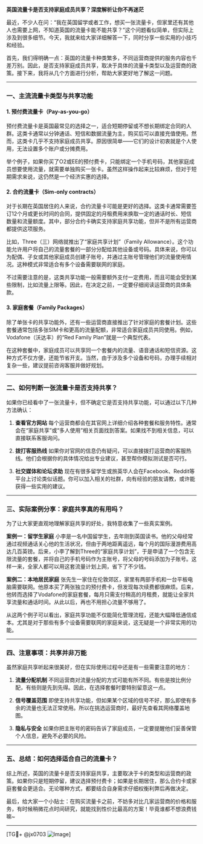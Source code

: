 **英国流量卡是否支持家庭成员共享？深度解析让你不再迷茫**

最近，不少人在问：“我在英国留学或者工作，想买一张流量卡，但家里还有其他人也需要上网，不知道英国的流量卡能不能共享？”这个问题看似简单，但实际上涉及到很多细节。今天，我就来给大家详细解答一下，同时分享一些实用的小技巧和经验。

首先，我们得明确一点：英国的流量卡种类繁多，不同运营商提供的服务内容也千差万别。因此，是否支持家庭成员共享，取决于具体的流量卡类型以及运营商的政策。接下来，我将从几个方面进行分析，帮助大家更好地了解这一问题。

---

### **一、主流流量卡类型与共享功能**

#### 1. **预付费流量卡（Pay-as-you-go）**
预付费流量卡是英国最常见的选择之一，适合短期停留或不想长期绑定合同的人群。这类卡通常以分钟通话、短信和数据流量为主，购买后可以直接充值使用。然而，这类卡几乎不支持家庭成员共享。原因很简单——它们的设计初衷就是个人使用，无法设置多个账户或分摊费用。

举个例子，如果你买了O2或EE的预付费卡，只能绑定一个手机号码，其他家庭成员想要使用流量，就需要单独购买一张卡。虽然这样操作起来比较麻烦，但对于短期需求来说，这仍然是一个经济实惠的选择。

#### 2. **合约流量卡（Sim-only contracts）**
对于长期在英国居住的人来说，合约流量卡可能是更好的选择。这类卡通常需要签订12个月或更长时间的合同，提供固定的月租费用来换取一定的通话时长、短信数量和流量额度。其中，部分合约卡确实支持家庭共享功能，但并不是所有运营商都提供这项服务。

比如，Three（三）网络就推出了“家庭共享计划”（Family Allowance）。这个功能允许用户将自己的流量套餐的一部分分配给其他设备或号码。具体来说，你可以为配偶、子女或其他家庭成员创建子账号，并通过主账号管理他们的流量使用情况。这种模式非常适合有多个设备需要联网的家庭。

不过需要注意的是，这类共享功能一般需要额外支付一定费用，而且可能会受到某些限制，比如流量上限等。因此，在决定之前，一定要仔细阅读运营商的具体条款。

#### 3. **家庭套餐（Family Packages）**
除了单张卡的共享功能外，还有一些运营商直接推出了针对家庭的套餐计划。这些套餐通常包括多张SIM卡和更高的流量配额，非常适合家庭成员共同使用。例如，Vodafone（沃达丰）的“Red Family Plan”就是一个典型代表。

在这种套餐中，家庭成员可以共享同一个套餐内的流量、语音通话和短信资源。这种方式不仅方便，还能节省开支。当然，由于涉及多个设备和号码，办理手续相对复杂一些，建议提前咨询客服并做好规划。

---

### **二、如何判断一张流量卡是否支持共享？**

如果你已经看中了一张流量卡，但不确定它是否支持共享功能，可以通过以下几种方法确认：

1. **查看官方网站**
   每个运营商都会在其官网上详细介绍各种套餐和服务特性。通常会在“家庭共享”或“多人使用”相关页面找到答案。如果找不到相关信息，可以直接联系客服询问。

2. **拨打客服热线**
   如果你对官网的信息仍有疑问，可以直接拨打运营商的客服热线。他们会根据你的具体情况给出专业建议，甚至帮你模拟测试是否可行。

3. **社交媒体和论坛求助**
   现在有很多留学生或旅英华人会在Facebook、Reddit等平台上讨论类似话题。你可以加入相关的社群，向有经验的朋友请教，或许能获得一些实用的建议。

---

### **三、实际案例分享：家庭共享真的有用吗？**

为了让大家更直观地理解家庭共享的好处，我特意收集了一些真实案例。

**案例一：留学生家庭**
小李是一名中国留学生，去年刚到英国读书。他的父母经常通过视频通话关心他的生活状况，但由于两地距离遥远，每个月的国际漫游费用高达几百英镑。后来，小李了解到Three的“家庭共享计划”，于是申请了一个包含无限流量的套餐，并将自己的手机号码作为主账号，将父母的号码添加为子账号。这样一来，全家人都可以用这套流量计划上网，省下了不少钱。

**案例二：本地居民家庭**
张先生一家住在伦敦郊区，家里有两部手机和一台平板电脑需要联网。他原本买了两张独立的预付费卡，但发现每次续费都很麻烦。后来，他转而选择了Vodafone的家庭套餐，每月只需支付稍高的月租费，就能让全家共享流量和通话时间。从此以后，再也不用担心流量不够用了。

从这两个例子可以看出，家庭共享功能不仅能简化管理流程，还能大幅降低通信成本。尤其是对于那些有多个设备需要联网的家庭来说，这无疑是一个非常实用的功能。

---

### **四、注意事项：共享并非万能**

虽然家庭共享听起来很美好，但在实际使用过程中还是有一些需要注意的地方：

1. **流量分配机制**
   不同运营商对流量分配的方式可能有所不同。有些是按比例分配，有些则是先到先得。因此，在选择套餐时要特别留意这一点。

2. **信号覆盖范围**
   即使支持共享功能，但如果某个区域的信号不好，那么即使有多余的流量也无法正常使用。所以在挑选运营商时，最好先查看其网络覆盖地图。

3. **隐私与安全**
   如果你把主账号的密码告诉了家庭成员，一定要提醒他们妥善保管个人信息，避免不必要的风险。

---

### **五、总结：如何选择适合自己的流量卡？**

综上所述，英国的流量卡是否支持家庭共享，主要取决于卡的类型和运营商的政策。如果你只是短期停留，建议选择预付费卡；如果是长期居住，那么合约卡或家庭套餐会更适合。无论哪种方式，都要结合自身需求仔细权衡利弊后再做决定。

最后，给大家一个小贴士：在购买流量卡之前，不妨多对比几家运营商的价格和服务，有时候稍微花点时间研究，就能找到性价比最高的方案！毕竟谁都不想浪费钱嘛~

---

[TG💪+ @jx0703 ![Image](https://github.com/user-attachments/assets/dbca1d08-cadb-493c-b0ec-ad6f7a83f270)]